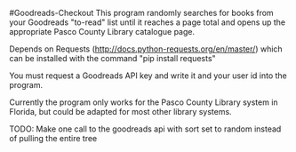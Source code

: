 #Goodreads-Checkout
This program randomly searches for books from your Goodreads "to-read" list until it reaches a page total and opens up the appropriate Pasco County Library catalogue page.

Depends on Requests (http://docs.python-requests.org/en/master/) which can be installed with the command "pip install requests"

You must request a Goodreads API key and write it and your user id into the program. 

Currently the program only works for the Pasco County Library system in Florida, but could be adapted for most other library systems.

TODO: Make one call to the goodreads api with sort set to random instead of pulling the entire tree
